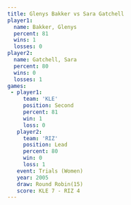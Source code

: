 ```yaml
---
title: Glenys Bakker vs Sara Gatchell
player1:              
  name: Bakker, Glenys
  percent: 81         
  wins: 1             
  losses: 0           
player2:              
  name: Gatchell, Sara
  percent: 80         
  wins: 0             
  losses: 1           
games:
 - player1:          
     team: 'KLE'     
     position: Second
     percent: 81     
     win: 1          
     loss: 0         
   player2:        
     team: 'RIZ'   
     position: Lead
     percent: 80   
     win: 0        
     loss: 1       
   event: Trials (Women)
   year: 2005           
   draw: Round Robin(15)
   score: KLE 7 - RIZ 4 
---
```


